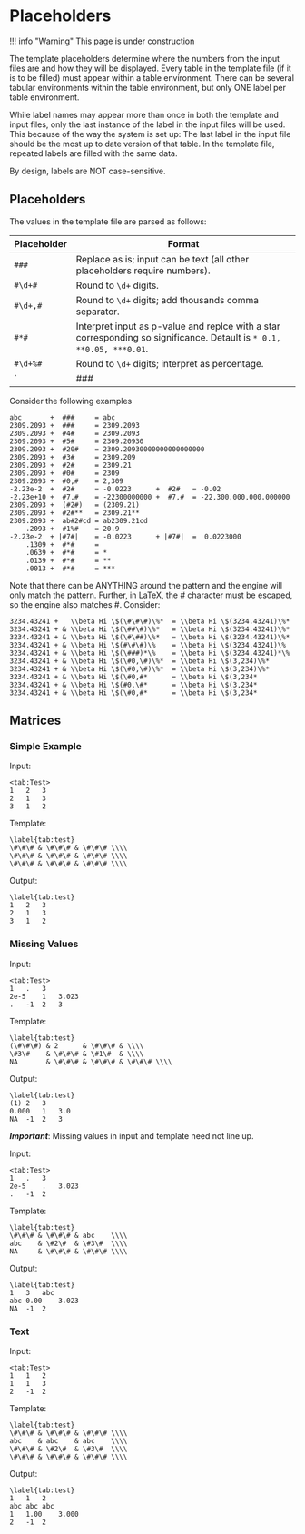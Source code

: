Placeholders
============

!!! info "Warning"
    This page is under construction

The template placeholders determine where the numbers from the input
files are and how they will be displayed. Every table in the template
file (if it is to be filled) must appear within a table environment.
There can be several tabular environments within the table environment,
but only ONE label per table environment.

While label names may appear more than once in both the template and
input files, only the last instance of the label in the input files will
be used. This because of the way the system is set up: The last label in
the input file should be the most up to date version of that table. In
the template file, repeated labels are filled with the same data.

By design, labels are NOT case-sensitive.

Placeholders
------------

The values in the template file are parsed as follows:

Placeholder  | Format
------------ | ------
`###`        | Replace as is; input can be text (all other placeholders require numbers).
`#\d+#`      | Round to `\d+` digits.
`#\d+,#`     | Round to `\d+` digits; add thousands comma separator.
`#*#`        | Interpret input as p-value and replce with a star corresponding so significance. Detault is `* 0.1, **0.05, ***0.01`.
`#\d+%#`     | Round to `\d+` digits; interpret as percentage.
`|###|`      | Get the absolute value of the number.

Consider the following examples

```
abc       +  ###     = abc
2309.2093 +  ###     = 2309.2093
2309.2093 +  #4#     = 2309.2093
2309.2093 +  #5#     = 2309.20930
2309.2093 +  #20#    = 2309.20930000000000000000
2309.2093 +  #3#     = 2309.209
2309.2093 +  #2#     = 2309.21
2309.2093 +  #0#     = 2309
2309.2093 +  #0,#    = 2,309
-2.23e-2  +  #2#     = -0.0223      +  #2#   = -0.02
-2.23e+10 +  #7,#    = -22300000000 +  #7,#  = -22,300,000,000.000000
2309.2093 +  (#2#)   = (2309.21)
2309.2093 +  #2#**   = 2309.21**
2309.2093 +  ab#2#cd = ab2309.21cd
    .2093 +  #1%#    = 20.9
-2.23e-2  + |#7#|    = -0.0223      + |#7#|  =  0.0223000
    .1309 +  #*#     =
    .0639 +  #*#     = *
    .0139 +  #*#     = **
    .0013 +  #*#     = ***
```

Note that there can be ANYTHING around the pattern and the engine will
only match the pattern. Further, in LaTeX, the # character must be
escaped, so the engine also matches \#. Consider:

```
3234.43241 +   \\beta Hi \$(\#\#\#)\%*  = \\beta Hi \$(3234.43241)\%*
3234.43241 + & \\beta Hi \$(\##\#)\%*   = \\beta Hi \$(3234.43241)\%*
3234.43241 + & \\beta Hi \$(\#\##)\%*   = \\beta Hi \$(3234.43241)\%*
3234.43241 + & \\beta Hi \$(#\#\#)\%    = \\beta Hi \$(3234.43241)\%
3234.43241 + & \\beta Hi \$(\###)*\%    = \\beta Hi \$(3234.43241)*\%
3234.43241 + & \\beta Hi \$(\#0,\#)\%*  = \\beta Hi \$(3,234)\%*
3234.43241 + & \\beta Hi \$(\#0,\#)\%*  = \\beta Hi \$(3,234)\%*
3234.43241 + & \\beta Hi \$(\#0,#*      = \\beta Hi \$(3,234*
3234.43241 + & \\beta Hi \$(#0,\#*      = \\beta Hi \$(3,234*
3234.43241 + & \\beta Hi \$(\#0,#*      = \\beta Hi \$(3,234*
```

Matrices
--------

### Simple Example

Input:

```
<tab:Test>
1	2	3
2	1	3
3	1	2
```

Template:

```
\label{tab:test}
\#\#\# & \#\#\# & \#\#\# \\\\
\#\#\# & \#\#\# & \#\#\# \\\\
\#\#\# & \#\#\# & \#\#\# \\\\
```

Output:

```
\label{tab:test}
1	2	3
2	1	3
3	1	2
```

### Missing Values

Input:

```
<tab:Test>
1	.	3
2e-5	1	3.023
.	-1	2	3
```

Template:

```
\label{tab:test}
(\#\#\#) & 2      & \#\#\# & \\\\
\#3\#    & \#\#\# & \#1\#  & \\\\
NA       & \#\#\# & \#\#\# & \#\#\# \\\\
```

Output:

```
\label{tab:test}
(1)	2	3
0.000	1	3.0
NA	-1	2	3
```

_**Important**_: Missing values in input and template need not line up.

Input:

```
<tab:Test>
1	.	3
2e-5	.	3.023
.	-1	2
```

Template:

```
\label{tab:test}
\#\#\# & \#\#\# & abc    \\\\
abc    & \#2\#  & \#3\#  \\\\
NA     & \#\#\# & \#\#\# \\\\
```

Output:

```
\label{tab:test}
1	3	abc
abc	0.00	3.023
NA	-1	2
```

### Text

Input:

```
<tab:Test>
1	1	2
1	1	3
2	-1	2
```

Template:

```
\label{tab:test}
\#\#\# & \#\#\# & \#\#\# \\\\
abc    & abc    & abc    \\\\
\#\#\# & \#2\#  & \#3\#  \\\\
\#\#\# & \#\#\# & \#\#\# \\\\
```

Output:

```
\label{tab:test}
1	1	2
abc	abc	abc
1	1.00	3.000
2	-1	2
```
